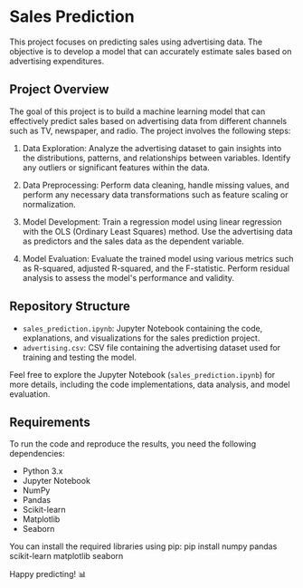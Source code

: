 # Sales Prediction

This project focuses on predicting sales using advertising data. The objective is to develop a model that can accurately estimate sales based on advertising expenditures.

## Project Overview

The goal of this project is to build a machine learning model that can effectively predict sales based on advertising data from different channels such as TV, newspaper, and radio. The project involves the following steps:

1. Data Exploration: Analyze the advertising dataset to gain insights into the distributions, patterns, and relationships between variables. Identify any outliers or significant features within the data.

2. Data Preprocessing: Perform data cleaning, handle missing values, and perform any necessary data transformations such as feature scaling or normalization.

3. Model Development: Train a regression model using linear regression with the OLS (Ordinary Least Squares) method. Use the advertising data as predictors and the sales data as the dependent variable.

4. Model Evaluation: Evaluate the trained model using various metrics such as R-squared, adjusted R-squared, and the F-statistic. Perform residual analysis to assess the model's performance and validity.

## Repository Structure

- `sales_prediction.ipynb`: Jupyter Notebook containing the code, explanations, and visualizations for the sales prediction project.
- `advertising.csv`: CSV file containing the advertising dataset used for training and testing the model.

Feel free to explore the Jupyter Notebook (`sales_prediction.ipynb`) for more details, including the code implementations, data analysis, and model evaluation.

## Requirements

To run the code and reproduce the results, you need the following dependencies:

- Python 3.x
- Jupyter Notebook
- NumPy
- Pandas
- Scikit-learn
- Matplotlib
- Seaborn

You can install the required libraries using pip:
pip install numpy pandas scikit-learn matplotlib seaborn

Happy predicting! 📊
